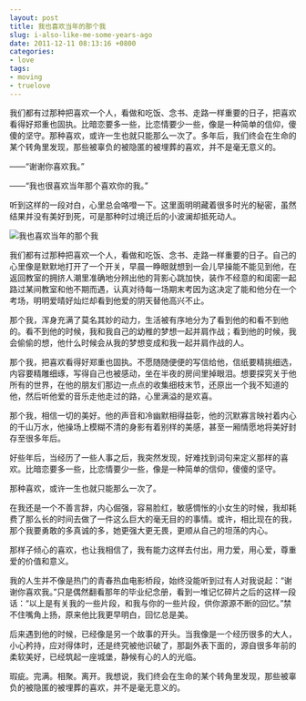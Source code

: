 ```yaml
---
layout: post
title: 我也喜欢当年的那个我
slug: i-also-like-me-some-years-ago
date: 2011-12-11 08:13:16 +0800
categories:
- love
tags:
- moving
- truelove
---
```


我们都有过那种把喜欢一个人，看做和吃饭、念书、走路一样重要的日子，把喜欢看得好郑重也固执。比暗恋要多一些，比恋情要少一些，像是一种简单的信仰，傻傻的坚守。那种喜欢，或许一生也就只能那么一次了。多年后，我们终会在生命的某个转角里发现，那些被辜负的被隐匿的被埋葬的喜欢，并不是毫无意义的。

——“谢谢你喜欢我。”

——“我也很喜欢当年那个喜欢你的我。”

听到这样的一段对白，心里总会咯噔一下。这里面明明藏着很多时光的秘密，虽然结果并没有美好到死，可是那种时过境迁后的小波澜却抵死动人。

<img src="{{ site.path.uploads }}2011/12/11/i-also-like-me-some-years-ago/1_100816110330_3.jpg" alt="我也喜欢当年的那个我" />

我们都有过那种把喜欢一个人，看做和吃饭、念书、走路一样重要的日子。自己的心里像是默默地打开了一个开关，早晨一睁眼就想到一会儿早操能不能见到他，在返回教室的拥挤人潮里准确地分辨出他的背影心跳加快，装作不经意的和闺密一起路过某间教室和他不期而遇，认真对待每一场期末考因为这决定了能和他分在一个考场，明明爱晴好灿烂却看到他爱的阴天替他高兴不止。

那个我，浑身充满了莫名其妙的动力，生活被有序地分为了看到他的和看不到他的。看不到他的时候，我和我自己的幼稚的梦想一起并肩作战；看到他的时候，我会偷偷的想，他什么时候会从我的梦想变成和我一起并肩作战的人。

那个我，把喜欢看得好郑重也固执。不愿随随便便的写信给他，信纸要精挑细选，内容要精雕细琢，写得自己也被感动，坐在半夜的房间里掉眼泪。想要探究关于他所有的世界，在他的朋友们那边一点点的收集细枝末节，还原出一个我不知道的他，然后听他爱的音乐走他走过的路，心里满溢的是欢喜。

那个我，相信一切的美好。他的声音和冷幽默相得益彰，他的沉默寡言映衬着内心的千山万水，他操场上模糊不清的身影有着别样的美感，甚至一厢情愿地将美好封存至很多年后。

好些年后，当经历了一些人事之后，我突然发现，好难找到词句来定义那样的喜欢。比暗恋要多一些，比恋情要少一些，像是一种简单的信仰，傻傻的坚守。

那种喜欢，或许一生也就只能那么一次了。

在我还是一个不善言辞，内心倔强，容易脸红，敏感惆怅的小女生的时候，我却耗费了那么长的时间去做了一件这么巨大的毫无目的的事情。或许，相比现在的我，那个我要勇敢的多真诚的多，她更强大更无畏，更顺从自己的坦荡的内心。

那样子倾心的喜欢，也让我相信了，我有能力这样去付出，用力爱，用心爱，尊重爱的价值和意义。

我的人生并不像是热门的青春热血电影桥段，始终没能听到过有人对我说起：“谢谢你喜欢我。”只是偶然翻看那年的毕业纪念册，看到一堆记忆碎片之后的这样一段话：“以上是有关我的一些片段，和我与你的一些片段，供你源源不断的回忆。”禁不住嘴角上扬，原来他比我更早明白，回忆总是美。

后来遇到他的时候，已经像是另一个故事的开头。当我像是一个经历很多的大人，小心矜持，应对得体时，还是终究被他识破了，那副外表下面的，源自很多年前的柔软美好，已经筑起一座城堡，静候有心的人的光临。

瑕疵。完满。相聚。离开。我想说，我们终会在生命的某个转角里发现，那些被辜负的被隐匿的被埋葬的喜欢，并不是毫无意义的。
